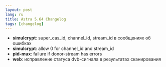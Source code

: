```yaml
---
layout: post
lang: ru
title: Astra 5.64 Changelog
tags: [changelog]
---
```


- **simulcrypt**: super_cas_id, channel_id, stream_id в сообщениях об ошибках  
- **simulcrypt**: allow 0 for channel_id and stream_id
- **pid-mux**: failure if donor-stream has errors
- **web**: исправление статуса dvb-сигнала в результатах сканирования
